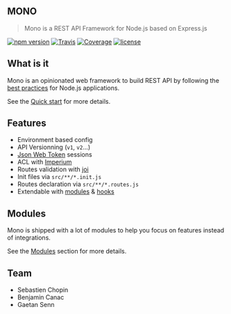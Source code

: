 ## MONO

> Mono is a REST API Framework for Node.js based on Express.js

[![npm version](https://img.shields.io/npm/v/@terrajs/mono.svg)](https://www.npmjs.com/package/@terrajs/mono)
[![Travis](https://img.shields.io/travis/terrajs/mono/master.svg)](https://travis-ci.org/terrajs/mono)
[![Coverage](https://img.shields.io/codecov/c/github/terrajs/mono/master.svg)](https://codecov.io/gh/terrajs/mono)
[![license](https://img.shields.io/github/license/terrajs/mono.svg)](https://github.com/terrajs/mono/blob/master/LICENSE.md)

## What is it

Mono is an opinionated web framework to build REST API by following the [best practices](https://github.com/i0natan/nodebestpractices) for Node.js applications.

See the [Quick start](quickstart.md) for more details.

## Features

* Environment based config
* API Versionning (`v1`, `v2`...)
* [Json Web Token](https://jwt.io) sessions
* ACL with [Imperium](https://terrajs.org/imperium)
* Routes validation with [joi](https://github.com/hapijs/joi)
* Init files via `src/**/*.init.js`
* Routes declaration via `src/**/*.routes.js`
* Extendable with [modules](modules.md) & [hooks](hooks.md)

## Modules

Mono is shipped with a lot of modules to help you focus on features instead of integrations.

See the [Modules](modules.md) section for more details.

## Team

- Sebastien Chopin
- Benjamin Canac
- Gaetan Senn
